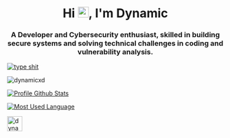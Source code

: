 <h1 align="center">Hi <img src="https://media.giphy.com/media/hvRJCLFzcasrR4ia7z/giphy.gif" width="25">, I'm Dynamic</h1>
<h3 align="center">A Developer and Cybersecurity enthusiast, skilled in building secure systems and solving technical challenges in coding and vulnerability analysis.</h3>

<a href="https://git.io/typing-svg"><img src="https://readme-typing-svg.herokuapp.com?font=Fira+Code&duration=3000&pause=1000&width=435&lines=my+firewall+has+trust+issues%F0%9F%A4%A8" alt="type shit" /></a>

<p align="left"> <img src="https://komarev.com/ghpvc/?username=dynamicxd&label=Profile%20views&color=7289da&style=flat&abbreviated=true" alt="dynamicxd" /> </p>

[![Profile Github Stats](https://github-readme-stats.vercel.app/api?username=dynamicxd&theme=tokyonight)](https://github.com/anuraghazra/github-readme-stats)

[![Most Used Language](https://github-readme-stats.vercel.app/api/top-langs?username=dynamicxd&langs_count=8&layout=compact&theme=tokyonight)](https://github.com/anuraghazra/github-readme-stats)

<p><a href="https://ko-fi.com/dynamicxd"> <img align="left" src="https://cdn.ko-fi.com/cdn/kofi3.png?v=3" height="35" alt="dynamicxd" /></a></p><br>
